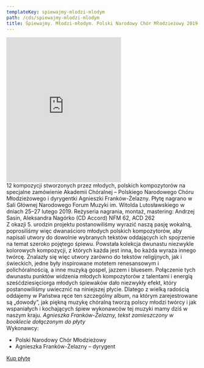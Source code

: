 ```yaml
---
templateKey: spiewajmy-mlodzi-mlodym
path: /cds/spiewajmy-mlodzi-mlodym
title: Śpiewajmy. Młodzi-młodym. Polski Narodowy Chór Młodzieżowy 2019
---
```

<div class="box cds-box">
    <div class="youtube-movie">
        <iframe src="https://open.spotify.com/embed/album/5Tw1yTaVeC8AHn1rzIXVSz" width="300" height="380" frameborder="0" allowtransparency="true" allow="encrypted-media"></iframe>
    </div>
</div>
<div class="box cds-box">
    12 kompozycji stworzonych przez młodych, polskich kompozytorów na specjalne zamówienie Akademii Chóralnej – Polskiego Narodowego Chóru Młodzieżowego i dyrygentki Agnieszki Franków-Żelazny. Płytę nagrano w Sali Głównej Narodowego Forum Muzyki im. Witolda Lutosławskiego w dniach 25–27 lutego 2019.
    Reżyseria nagrania, montaż, mastering: Andrzej Sasin, Aleksandra Nagórko (CD Accord)
    NFM 62, ACD 262
</div>
<div class="box cds-box">
    Z okazji 5. urodzin projektu postanowiliśmy wyrazić naszą pasję wokalną, poprosiliśmy więc  dwanaścioro młodych polskich kompozytorów, aby napisali utwory do dowolnie wybranych tekstów oddających ich spojrzenie na temat szeroko pojętego śpiewu. Powstała kolekcja dwunastu niezwykle kolorowych kompozycji, z których każda jest inna, bo każda wyraża innego twórcę. Znalazły się więc utwory zarówno do tekstów religijnych, jak i świeckich, jedne były inspirowane motetem renesansowym i polichóralnością, a inne muzyką gospel, jazzem i bluesem. Połączenie tych dwunastu punktów widzenia młodych kompozytorów z talentami i energią sześćdziesięciorga młodych śpiewaków dało niezwykły efekt, który postanowiliśmy uwiecznić na niniejszej płycie. Dlatego z wielką radością oddajemy w Państwa ręce ten szczególny album, na którym zarejestrowane są „dowody”, jak piękną muzykę chóralną tworzą polscy młodzi twórcy i jak wspaniałych i kochających śpiew wykonawców tej muzyki mamy dziś w naszym kraju.
    <i>Agnieszka Franków-Żelazny, tekst zamieszczony w booklecie dołączonym do płyty</i>
</div>
<div class="box cds-box">
    Wykonawcy:
    <ul>
        <li>
            Polski Narodowy Chór Młodzieżowy
        </li>
        <li>
            Agnieszka Franków-Żelazny – dyrygent
        </li>
    </ul>
</div>

<div class="box cds-box">
    <a href="https://www.empik.com/spiewajmy-mlodzi-mlodym-polski-narodowy-chor-mlodziezowy,p1230544124,muzyka-p" target="_blank" class="cds__buy-link">Kup płytę</a>
</div>
